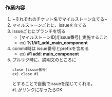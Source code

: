 ### 作業内容
1. ~それぞれのチケット名でマイルストーン立てる~
2. マイルストーンごとに、issueを立てる
3. issueごとにブランチを切る  
   - [マイルストーンID]/[issue番号]_実施すること
   - ex) **%1/#1_add_main_component**
4. commit時は issue番号とprefixを含める
   - ex) **#1 add: main_component**
5. プルリク時に、説明文のところに
   ```
   close [issue番号]
   ex) close #1
   ```
   とすることで自動でissueを閉じてくれる。  
   `#1` がリンクになったらOK
